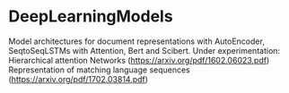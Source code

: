 # DeepLearningModels

Model architectures for document representations with AutoEncoder, SeqtoSeqLSTMs with Attention, Bert and Scibert.
Under experimentation: Hierarchical attention Networks (https://arxiv.org/pdf/1602.06023.pdf)
                       Representation of matching language sequences (https://arxiv.org/pdf/1702.03814.pdf) 
